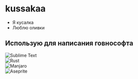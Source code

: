 # kussakaa
- Я кусалка  
- Люблю оливки   

## Использую для написания говнософта

![Sublime Text](https://img.shields.io/badge/sublime_text-%23575757.svg?style=for-the-badge&logo=sublime-text&logoColor=important)  
![Rust](https://img.shields.io/badge/rust-%23000000.svg?style=for-the-badge&logo=rust&logoColor=white)  
![Manjaro](https://img.shields.io/badge/Manjaro-35BF5C?style=for-the-badge&logo=Manjaro&logoColor=white)  
![Aseprite](https://img.shields.io/badge/Aseprite-FFFFFF?style=for-the-badge&logo=Aseprite&logoColor=#7D929E)  
